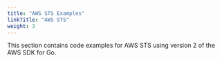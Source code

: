 ```yaml
---
title: "AWS STS Examples"
linkTitle: "AWS STS"
weight: 3
---
```


This section contains code examples for AWS STS using version 2 of the AWS SDK for Go.
